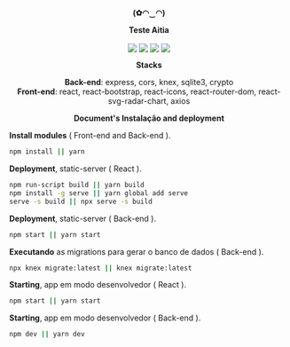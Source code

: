 <p align="center">
    <p align="center">
        <p align="center">
            <p align="center"><b>(✿◠‿◠) </b></p>
             <p align="center"><b>Teste Aitia</b></p>
        </p>
        <p align="center">
            <a align="center">
                <img align="center" src="https://img.shields.io/badge/bash-016aff?&style=for-the-badge&logo=gnu-bash&logoColor=white"/>
            </a>
            <a align="center">
                <img align="center" src="https://img.shields.io/badge/react-0060e6?&style=for-the-badge&logo=react&logoColor=white"/>
            </a>
            <a align="center">
                <img align="center" src="https://img.shields.io/badge/sqlite3-0055cc?&style=for-the-badge&logo=sqlite&logoColor=white"/>
            </a>
            <a align="center">
                <img align="center" src="https://img.shields.io/badge/javascript-004ab3?&style=for-the-badge&logo=javascript&logoColor=white"/>
            </a>
        </p>
    </p>
</p>
<p align="center"><b>Stacks</b></p>
<p align="center">
  <b>Back-end</b>: express, cors, knex, sqlite3, crypto
  <br/>
  <b>Front-end</b>: react, react-bootstrap, react-icons, react-router-dom, react-svg-radar-chart, axios
</p>

<p align="center"><b>Document's Instalação and deployment</b></p>

<b>Install modules</b> ( Front-end and Back-end ).
```bash
npm install || yarn
```

<b>Deployment</b>, static-server ( React ).
```bash
npm run-script build || yarn build
npm install -g serve || yarn global add serve
serve -s build || npx serve -s build
```
<b>Deployment</b>, static-server ( Back-end ).
```bash
npm start || yarn start
```

<b>Executando</b> as migrations para gerar o banco de dados ( Back-end ).
```bash
npx knex migrate:latest || knex migrate:latest
```

<b>Starting</b>, app em modo desenvolvedor ( React ).
```bash
npm start || yarn start
```

<b>Starting</b>, app em modo desenvolvedor ( Back-end ).
```bash
npm dev || yarn dev
```
